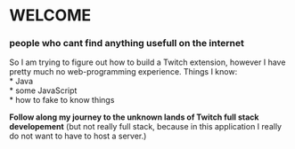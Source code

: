 # WELCOME 
### people who cant find anything usefull on the internet

So I am trying to figure out how to build a Twitch extension, however I have pretty much no web-programming experience.
Things I know:    
							* Java	  	  
              * some JavaScript  
              * how to fake to know things

**Follow along my journey to the unknown lands of Twitch full stack developement** (but not really full stack, because in this application I really do not want to have to host a server.)
